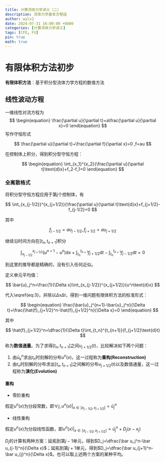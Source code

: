 ```yaml
---
title: 计算流体力学讲义（二）
description: 流体力学基本方程组
author: wylx2
date: 2024-07-31 16:00:00 +0800
categories: [计算流体力学讲义]
tags: [CFD, FV]
pin: true
math: true
---
```


# 有限体积方法初步

__有限体积方法__：基于积分型流体力学方程的数值方法

## 线性波动方程

一维线性对流方程为
$$
\begin{equation}
   \frac{\partial u}{\partial t}+a\frac{\partial u}{\partial x}=0
\end{equation}
$$
写作守恒形式

$$
\frac{\partial u}{\partial t}+\frac{\partial f}{\partial x}=0 ,f=au
$$

在控制体上积分，得到积分型守恒方程：

$$
\begin{equation}
   \int_{x_1}^{x_2}{\frac{\partial u}{\partial t}\text{d}x}+f_2-f_1=0
\end{equation}
$$

### 全离散格式

将积分型守恒方程应用于第$j$个控制体，有

$$
\int_{x_{j-1/2}}^{x_{j+1/2}}{\frac{\partial u}{\partial t}\text{d}x}+f_{j+1/2}-f_{j-1/2}=0
$$

其中

$$
f_{j-1/2}=au_{j-1/2},f_{j+1/2}=au_{j+1/2}
$$

继续沿时间方向在$\left[t_n,t_{n+1}\right]$积分

$$
\begin{equation}
   \int_{x_{j-1/2}}^{x_{j+1/2}}{\left(u^{n+1}-u^n\right)\text{d}x}+
   \int_{t_n}^{t_{n+1}}{f_{j+1/2}\text{d}t}-\int_{t_n}^{t_{n+1}}{f_{j-1/2}\text{d}t}=0
   \label{eq:3}
\end{equation}
$$

到这里的推导都是精确的，没有引入任何近似。

定义单元平均值：

$$
\bar{u}_j^n=\frac{1}{\Delta x}\int_{x_{j-1/2}}^{x_{j+1/2}}{u^n\text{d}x}
$$

代入\eqref{eq:3}，并除以$\Delta x\Delta t$，得到一维问题有限体积方法的标准形式：

$$
\begin{equation}
   \frac{\bar{u}_j^{n+1}-\bar{u}_j^n}{\Delta t}+\frac{\hat{f}_{j+1/2}^n-\hat{f}_{j+1/2}^n}{\Delta x}=0
\end{equation}
$$

其中

$$
\hat{f}_{j+1/2}^n=\dfrac{1}{\Delta t}\int_{t_n}^{t_{n+1}}{f_{j+1/2}\text{d}t}
$$

称为**数值通量**。为了求得$\left[t_n,t_{n+1}\right]$之间$u_{j+1/2}(t)$，比较解决如下两个问题：
1. 由$\bar u_k^n$求出$t_n$时刻解的分布$u^n(x)$，这一过程称为**重构(Reconstruction)**
2. 由$t_n$时刻解的分布求出$\left[t_n,t_{n+1}\right]$之间解的分布$u_{j+1/2}(t)$以及数值通量，这一过程称为**演化(Evolution)**

#### 重构
- 零阶重构

假定$u^n(x)$为分段常数，即$\forall j,u^n(x)|_{x\in [x_{j-1/2},x_{j+1/2}]}=\bar{u}_j^n$

- 线性重构

假定$u^n(x)$为分段线性函数，即$u^n(x)|_{x\in [x_{j-1/2},x_{j+1/2}]}=\bar{u}_j^n+D_j(x-x_j)$
  
$D_j$的计算有两种方案：延拓到第$j-1$单元，得到$D_j=\dfrac{\bar u_j^n-\bar u_{j-1}^n}{\Delta x}$；延拓到第$j+1$单元，得到$D_j=\dfrac{\bar u_{j+1}^n-\bar u_{j}^n}{\Delta x}$。也可以取上述两个方案的某种平均。
